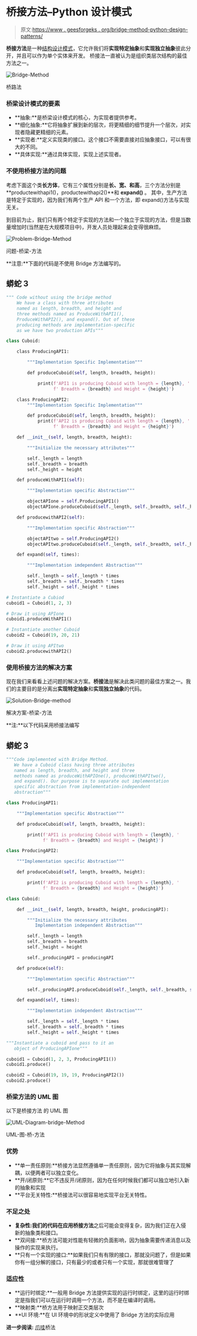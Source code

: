 # 桥接方法–Python 设计模式

> 原文:[https://www . geesforgeks . org/bridge-method-python-design-patterns/](https://www.geeksforgeeks.org/bridge-method-python-design-patterns/)

**桥接方法**是一种[结构设计模式](https://www.geeksforgeeks.org/software-design-patterns/)，它允许我们将**实现特定抽象**和**实现独立抽象**彼此分开，并且可以作为单个实体来开发。
桥接法一直被认为是组织类层次结构的最佳方法之一。

![Bridge-Method](img/501211a44c5a083a8e918832352e1b34.png)

桥路法

### 桥梁设计模式的要素

*   **抽象:**是桥梁设计模式的核心，为实现者提供参考。
*   **细化抽象:**它将抽象扩展到新的层次，将更精细的细节提升一个层次，对实现者隐藏更精细的元素。
*   **实现者:**定义实现类的接口。这个接口不需要直接对应抽象接口，可以有很大的不同。
*   **具体实现:**通过具体实现，实现上述实现者。

### 不使用桥接方法的问题

考虑下面这个类**长方体**，它有三个属性分别是**长、宽、**和**高**，三个方法分别是**productewithapi1()，productewithapi2()**和 **expand()** 。
其中，生产方法是特定于实现的，因为我们有两个生产 API 和一个方法，即 expand()方法与实现无关。

到目前为止，我们只有两个特定于实现的方法和一个独立于实现的方法，但是当数量增加时(当然是在大规模项目中)，开发人员处理起来会变得很麻烦。

![Problem-Bridge-Method](img/6f67c267420b504ee61b06b61977009e.png)

问题-桥梁-方法

**注意:**下面的代码是不使用 Bridge 方法编写的。

## 蟒蛇 3

```py
""" Code without using the bridge method
    We have a class with three attributes
    named as length, breadth, and height and
    three methods named as ProduceWithAPI1(),
    ProduceWithAPI2(), and expand(). Out of these
    producing methods are implementation-specific
    as we have two production APIs"""

class Cuboid:

    class ProducingAPI1:

        """Implementation Specific Implementation"""

        def produceCuboid(self, length, breadth, height):

            print(f'API1 is producing Cuboid with length = {length}, '
                  f' Breadth = {breadth} and Height = {height}')

    class ProducingAPI2:
        """Implementation Specific Implementation"""

        def produceCuboid(self, length, breadth, height):
            print(f'API2 is producing Cuboid with length = {length}, '
                  f' Breadth = {breadth} and Height = {height}')

    def __init__(self, length, breadth, height):

        """Initialize the necessary attributes"""

        self._length = length
        self._breadth = breadth
        self._height = height

    def produceWithAPI1(self):

        """Implementation specific Abstraction"""

        objectAPIone = self.ProducingAPI1()
        objectAPIone.produceCuboid(self._length, self._breadth, self._height)

    def producewithAPI2(self):

        """Implementation specific Abstraction"""

        objectAPItwo = self.ProducingAPI2()
        objectAPItwo.produceCuboid(self._length, self._breadth, self._height)

    def expand(self, times):

        """Implementation imdependent Abstraction"""

        self._length = self._length * times
        self._breadth = self._breadth * times
        self._height = self._height * times

# Instantiate a Cubiod
cuboid1 = Cuboid(1, 2, 3)

# Draw it using APIone
cuboid1.produceWithAPI1()

# Instantiate another Cuboid
cuboid2 = Cuboid(19, 20, 21)

# Draw it using APItwo
cuboid2.producewithAPI2()
```

### 使用桥接方法的解决方案

现在我们来看看上述问题的解决方案。**桥接法**是解决此类问题的最佳方案之一。我们的主要目的是分离出**实现特定抽象**和**实现独立抽象**的代码。

![Solution-Bridge-method](img/526a8d55e1ac44e30b84e45890ec322a.png)

解决方案-桥梁-方法

**注:**以下代码采用桥接法编写

## 蟒蛇 3

```py
"""Code implemented with Bridge Method.
   We have a Cuboid class having three attributes
   named as length, breadth, and height and three
   methods named as produceWithAPIOne(), produceWithAPItwo(),
   and expand(). Our purpose is to separate out implementation
   specific abstraction from implementation-independent
   abstraction"""

class ProducingAPI1:

    """Implementation specific Abstraction"""

    def produceCuboid(self, length, breadth, height):

        print(f'API1 is producing Cuboid with length = {length}, '
              f' Breadth = {breadth} and Height = {height}')

class ProducingAPI2:

    """Implementation specific Abstraction"""

    def produceCuboid(self, length, breadth, height):

        print(f'API2 is producing Cuboid with length = {length}, '
              f' Breadth = {breadth} and Height = {height}')

class Cuboid:

    def __init__(self, length, breadth, height, producingAPI):

        """Initialize the necessary attributes
           Implementation independent Abstraction"""

        self._length = length
        self._breadth = breadth
        self._height = height

        self._producingAPI = producingAPI

    def produce(self):

        """Implementation specific Abstraction"""

        self._producingAPI.produceCuboid(self._length, self._breadth, self._height)

    def expand(self, times):

        """Implementation independent Abstraction"""

        self._length = self._length * times
        self._breadth = self._breadth * times
        self._height = self._height * times

"""Instantiate a cuboid and pass to it an
   object of ProducingAPIone"""

cuboid1 = Cuboid(1, 2, 3, ProducingAPI1())
cuboid1.produce()

cuboid2 = Cuboid(19, 19, 19, ProducingAPI2())
cuboid2.produce()
```

### 桥梁方法的 UML 图

以下是桥接方法
的 UML 图

![UML-Diagram-bridge-Method](img/99f7e75eee5f1a4a0c935b4c9075eaab.png)

UML-图-桥-方法

### 优势

*   **单一责任原则:**桥接方法显然遵循单一责任原则，因为它将抽象与其实现解耦，以便两者可以独立变化。
*   **开/闭原则:**它不违反开/闭原则，因为在任何时候我们都可以独立地引入新的抽象和实现
*   **平台无关特性:**桥接法可以很容易地实现平台无关特性。

### 不足之处

*   **复杂性:**我们的代码在应用**桥接方法**之后可能会变得复杂，因为我们正在入侵新的抽象类和接口。
*   **双间接:**桥方法可能对性能有轻微的负面影响，因为抽象需要传递消息以及操作的实现来执行。
*   **只有一个实现的接口:**如果我们只有有限的接口，那就没问题了，但是如果你有一组分解的接口，只有最少的或者只有一个实现，那就很难管理了

### 适应性

*   **运行时绑定:**一般用 Bridge 方法提供实现的运行时绑定，这里的运行时绑定是指我们可以在运行时调用一个方法，而不是在编译时调用。
*   **映射类:**桥方法用于映射正交类层次
*   **UI 环境:**在 UI 环境中的形状定义中使用了 Bridge 方法的实际应用

**进一步阅读:** [爪哇](https://www.geeksforgeeks.org/bridge-design-pattern/)桥法